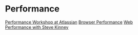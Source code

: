 # Performance

[Performance Workshop at Atlassian](./performance-workshop.md)
[Browser Performance](./browser-perf.md)
[Web Performance with Steve Kinney](./web-performance/index.md)
